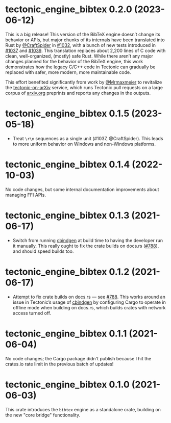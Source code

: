 # tectonic_engine_bibtex 0.2.0 (2023-06-12)

This is a big release! This version of the BibTeX engine doesn’t change its
behavior or APIs, but major chunks of its internals have been translated into
Rust by [@CraftSpider] in [#1032], with a bunch of new tests introduced in
[#1037] and [#1039]. This translation replaces about 2,200 lines of C code with
clean, well-organized, (mostly) safe Rust. While there aren’t any major changes
planned for the behavior of the BibTeX engine, this work demonstrates how the
legacy C/C++ code in Tectonic can gradually be replaced with safer, more modern,
more maintainable code.

[@CraftSpider]: https://github.com/CraftSpider
[#1032]: https://github.com/tectonic-typesetting/tectonic/pull/1032
[#1037]: https://github.com/tectonic-typesetting/tectonic/pull/1037
[#1039]: https://github.com/tectonic-typesetting/tectonic/pull/1039

This effort benefited significantly from work by [@Mrmaxmeier] to revitalize the
[tectonic-on-arXiv] service, which runs Tectonic pull requests on a large corpus
of [arxiv.org] preprints and reports any changes in the outputs.

[@Mrmaxmeier]: https://github.com/Mrmaxmeier
[tectonic-on-arXiv]: https://github.com/mrmaxmeier/tectonic-on-arXiv
[arxiv.org]: https://arxiv.org/


# tectonic_engine_bibtex 0.1.5 (2023-05-18)

- Treat `\r\n` sequences as a single unit (#1037, @CraftSpider). This leads to
  more uniform behavior on Windows and non-Windows platforms.


# tectonic_engine_bibtex 0.1.4 (2022-10-03)

No code changes, but some internal documentation improvements about managing FFI
APIs.


# tectonic_engine_bibtex 0.1.3 (2021-06-17)

- Switch from running [cbindgen] at build time to having the developer run it
  manually. This really ought to fix the crate builds on docs.rs ([#788]), and
  should speed builds too.

[cbindgen]: https://github.com/eqrion/cbindgen
[#788]: https://github.com/tectonic-typesetting/tectonic/issues/788


# tectonic_engine_bibtex 0.1.2 (2021-06-17)

- Attempt to fix crate builds on docs.rs — see [#788]. This works around an
  issue in Tectonic’s usage of [cbindgen] by configuring Cargo to operate in
  offline mode when building on docs.rs, which builds crates with network access
  turned off.

[#788]: https://github.com/tectonic-typesetting/tectonic/issues/788
[cbindgen]: https://github.com/eqrion/cbindgen


# tectonic_engine_bibtex 0.1.1 (2021-06-04)

No code changes; the Cargo package didn't publish because I hit the crates.io
rate limit in the previous batch of updates!


# tectonic_engine_bibtex 0.1.0 (2021-06-03)

This crate introduces the `bibtex` engine as a standalone crate, building on
the new "core bridge" functionality.
